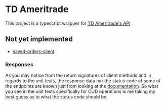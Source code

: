 # TD Ameritrade

This project is a typescript wrapper for [TD Ameritrade's API][td-documentation]

## Not yet implemented

- [saved-orders-client](src/clients/saved-orders-client.ts)

### Responses

As you may notice from the return signatures of client methods and in regards to the unit tests, the response data nor the status code of some of the endpoints are known just from looking at the [documentation][td-documentation]. So what you see in the unit tests specifically for CUD operations is me taking my best guess as to what the status code should be.

[td-documentation]: https://developer.tdameritrade.com/
